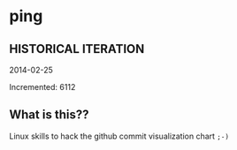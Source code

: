 # ping

## HISTORICAL ITERATION
2014-02-25

Incremented: 6112

## What is this?? 
Linux skills to hack the github commit visualization chart `;-)`
